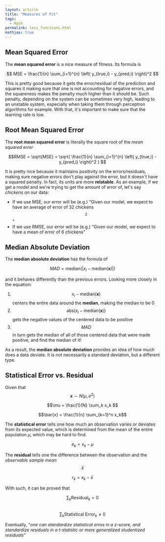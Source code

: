 ```yaml
---
layout: article
title: "Measures of Fit"
tags:
  - Math
permalink: loss_functions.html
mathjax: true
---
```


## Mean Squared Error
The **mean squared error** is a nice measure of fitness. Its formula is

$$ MSE = \frac{1}{n} \sum_{i=1}^{n} \left( y_{true,i} - y_{pred,i} \right)^2 $$

This is pretty good because it gets the error/residual of the prediction and squares it making sure that one is not accounting for negative errors, and the squareness makes the penalty much higher than it should be. Such penalty, depending on the system can be sometimes very high, leading to an unstable system, especially when taking them through perceptron algorithms for example. With that, it's important to make sure that the learning rate is low.

## Root Mean Squared Error

The **root mean squared error** is literally the square root of the *mean squared error*

$$RMSE = \sqrt{MSE} = \sqrt{ \frac{1}{n} \sum_{i=1}^{n} \left( y_{true,i} - y_{pred,i} \right)^2 } $$

It is pretty nice because it maintains positivity on the errors/residuals, making sure negative errors don't play against the error, but it doesn't have a squared penalty. In fact, its units are more **relatable**. As an example, if we get a model and we're trying to get the amount of error of, let's say *chickens* on our data:
- If we use MSE, our error will be (e.g.) "Given our model, we expect to have an average of error of 32 chickens$$^2$$"
- If we use RMSE, our error will be (e.g.) "Given our model, we expect to have a mean of error of 6 chickens"


## Median Absolute Deviation
The **median absolute deviation** has the formula of

$$ MAD = \text{median}( | x_i - \text{median}(\textbf{x})| )$$

and it behaves differently than the previous errors. Looking more closely in the equation:
1. $$x_i - \text{median}(\textbf{x})$$ centers the entire data around the **median**, making the median to be 0
1. $$\text{abs}(x_i - \text{median}(\textbf{x}))$$ gets the negative values of the centered data to be positive
1. $$MAD$$ in turn gets the median of all of those centered data that were made positive, and find the median of it!

As a result, the **median absolute deviation** provides an idea of how much does a data deviate. It is not necessarily a standard deviation, but a different type.


## Statistical Error vs. Residual
Given that $$\textbf{x} \sim  N(\mu,\sigma^2)$$

$$\mu = \frac{1}{N} \sum_k x_k $$

$$\bar{x} = \frac{1}{n} \sum_{k=1}^n x_k$$

The **statistical error** tells one how much an observation varies or deviates from its expected value, which is determined from the mean of the entire population $\mu$, which may be hard to find.

$$ e_k = x_k - \mu $$

The **residual** tells one the difference between the observation and the *observable sample mean* $$\bar{x}$$

$$ r_k = x_k - \bar{x} $$

With such, it can be proved that

$$\sum_k \text{Residual}_k = 0 $$  
$$\sum_k \text{Statistical Error}_k \neq 0$$

Eventually, "*one can standardize statistical erros in a z-score, and standardize residuals in a t-statistic or more generalized studentized residuals*"
